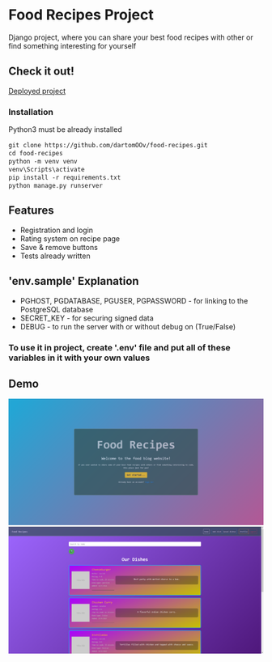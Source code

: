 # Food Recipes Project

Django project, where you can share your best food recipes with other or find something interesting for yourself

## Check it out!

[Deployed project](https://food-recipes-xxy7.onrender.com)

### Installation

Python3 must be already installed

```
git clone https://github.com/dartomOOv/food-recipes.git
cd food-recipes
python -m venv venv
venv\Scripts\activate
pip install -r requirements.txt
python manage.py runserver
```

## Features

* Registration and login 
* Rating system on recipe page
* Save & remove buttons
* Tests already written

## 'env.sample' Explanation

* PGHOST, PGDATABASE, PGUSER, PGPASSWORD - for linking to the PostgreSQL database
* SECRET_KEY - for securing signed data
* DEBUG - to run the server with or without debug on (True/False)
### To use it in project, create '.env' file and put all of these variables in it with your own values

## Demo

![img.png](img.png)
![img_1.png](img_1.png)
